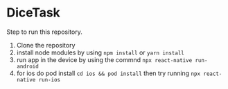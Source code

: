 # DiceTask

Step to run this repository.

1) Clone the repository
2) install node modules by using `npm install` or `yarn install`
3) run app in the device by using the commnd `npx react-native run-android`
4) for ios do pod install `cd ios && pod install` then try running  `npx react-native run-ios`
